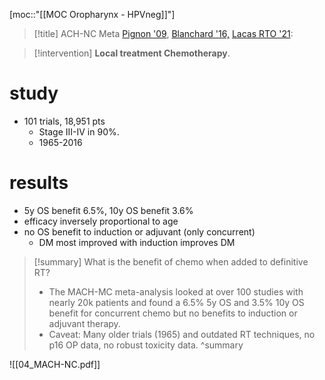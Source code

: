 [moc::"[[MOC Oropharynx - HPVneg]]"]
>[!title]
> ACH-NC Meta [Pignon '09](https://www.sciencedirect.com/science/article/pii/S0167814009001881?via%3Dihub), [Blanchard '16,](https://www.sciencedirect.com/science/article/pii/S0167814011002295?via%3Dihub) [Lacas RTO '21](https://pubmed.ncbi.nlm.nih.gov/33515668/):

>[!intervention] 
> **Local treatment  Chemotherapy**.

# study
- 101 trials, 18,951 pts
	- Stage III-IV in 90%.
	- 1965-2016 

# results
- 5y OS benefit 6.5%, 10y OS benefit 3.6%
- efficacy inversely proportional to age
- no OS benefit to induction or adjuvant (only concurrent)
	- DM most improved with induction improves DM

>[!summary] 
> What is the benefit of chemo when added to definitive RT? 
> - The MACH-MC meta-analysis looked at over 100 studies with nearly 20k patients and found a 6.5% 5y OS and 3.5% 10y OS benefit for concurrent chemo but no benefits to induction or adjuvant therapy. 
> - Caveat: Many older trials (1965) and outdated RT techniques, no p16 OP data, no robust toxicity data.
>^summary

![[04_MACH-NC.pdf]]